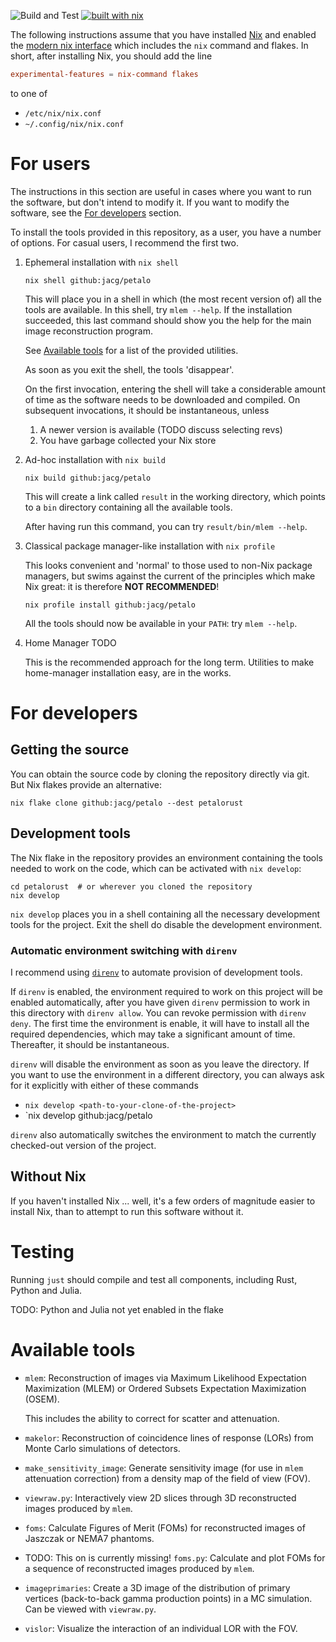 ![Build and Test](https://github.com/jacg/petalo/workflows/Build%20and%20Test/badge.svg)
[![built with nix](https://builtwithnix.org/badge.svg)](https://builtwithnix.org)

The following instructions assume that you have installed
[Nix](https://nixos.org/) and enabled the [modern nix
interface](https://nixos.wiki/wiki/Nix_command) which includes the `nix` command
and flakes. In short, after installing Nix, you should add the line

``` conf
experimental-features = nix-command flakes
```

to one of

+ `/etc/nix/nix.conf`
+ `~/.config/nix/nix.conf`


# For users

The instructions in this section are useful in cases where you want to run the
software, but don't intend to modify it. If you want to modify the software, see
the [For developers](#for-developers) section.

To install the tools provided in this repository, as a user, you have a number
of options. For casual users, I recommend the first two.

1. Ephemeral installation with `nix shell`

   ```shell
   nix shell github:jacg/petalo
   ```

   This will place you in a shell in which (the most recent version of) all the
   tools are available. In this shell, try `mlem --help`. If the installation
   succeeded, this last command should show you the help for the main image
   reconstruction program.

   See [Available tools](#available-tools) for a list of the provided utilities.

   As soon as you exit the shell, the tools 'disappear'.

   On the first invocation, entering the shell will take a considerable amount
   of time as the software needs to be downloaded and compiled. On subsequent
   invocations, it should be instantaneous, unless

   1. A newer version is available (TODO discuss selecting revs)
   2. You have garbage collected your Nix store

2. Ad-hoc installation with `nix build`

   ```shell
   nix build github:jacg/petalo
   ```

   This will create a link called `result` in the working directory, which
   points to a `bin` directory containing all the available tools.

   After having run this command, you can try `result/bin/mlem --help`.

3. Classical package manager-like installation with `nix profile`

   This looks convenient and 'normal' to those used to non-Nix package managers,
   but swims against the current of the principles which make Nix great: it is
   therefore **NOT RECOMMENDED**!

   ```shell
   nix profile install github:jacg/petalo
   ```

   All the tools should now be available in your `PATH`: try `mlem --help`.

4. Home Manager TODO

   This is the recommended approach for the long term. Utilities to make
   home-manager installation easy, are in the works.

# For developers

## Getting the source

You can obtain the source code by cloning the repository directly via git. But
Nix flakes provide an alternative:

``` shell
nix flake clone github:jacg/petalo --dest petalorust
```

## Development tools

The Nix flake in the repository provides an environment containing the tools
needed to work on the code, which can be activated with `nix develop`:

``` shell
cd petalorust  # or wherever you cloned the repository
nix develop
```
`nix develop` places you in a shell containing all the necessary development
tools for the project. Exit the shell do disable the development environment.

### Automatic environment switching with `direnv`

I recommend using [`direnv`](https://direnv.net/) to automate provision of
development tools.

If `direnv` is enabled, the environment required to work on this project will be
enabled automatically, after you have given `direnv` permission to work in this
directory with `direnv allow`. You can revoke permission with `direnv deny`. The
first time the environment is enable, it will have to install all the required
dependencies, which may take a significant amount of time. Thereafter, it should
be instantaneous.

`direnv` will disable the environment as soon as you leave the directory. If you
want to use the environment in a different directory, you can always ask for it
explicitly with either of these commands

+ `nix develop <path-to-your-clone-of-the-project>`
+ `nix develop github:jacg/petalo

`direnv` also automatically switches the environment to match the currently
checked-out version of the project.

## Without Nix

If you haven't installed Nix ... well, it's a few orders of magnitude easier to
install Nix, than to attempt to run this software without it.

# Testing

Running `just` should compile and test all components, including Rust, Python and Julia.

TODO: Python and Julia not yet enabled in the flake

# Available tools

   + `mlem`: Reconstruction of images via Maximum Likelihood Expectation
     Maximization (MLEM) or Ordered Subsets Expectation Maximization (OSEM).

     This includes the ability to correct for scatter and attenuation.

   + `makelor`: Reconstruction of coincidence lines of response (LORs) from
     Monte Carlo simulations of detectors.

   + `make_sensitivity_image`: Generate sensitivity image (for use in `mlem`
     attenuation correction) from a density map of the field of view (FOV).

   + `viewraw.py`: Interactively view 2D slices through 3D reconstructed images
     produced by `mlem`.

   + `foms`: Calculate Figures of Merit (FOMs) for reconstructed images of
     Jaszczak or NEMA7 phantoms.

   + TODO: This on is currently missing! `foms.py`: Calculate and plot FOMs for
     a sequence of reconstructed images produced by `mlem`.

   + `imageprimaries`: Create a 3D image of the distribution of primary vertices
     (back-to-back gamma production points) in a MC simulation. Can be viewed
     with `viewraw.py`.

   + `vislor`: Visualize the interaction of an individual LOR with the FOV.
